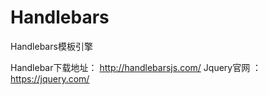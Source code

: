 # Handlebars
Handlebars模板引擎

Handlebar下载地址： http://handlebarsjs.com/
Jquery官网 ： https://jquery.com/

